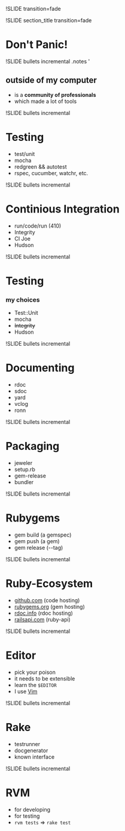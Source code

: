 !SLIDE transition=fade

!SLIDE section_title transition=fade

# Don't Panic! #

!SLIDE bullets incremental
.notes '

## outside of my computer
* is a **community of professionals**
* which made a lot of tools

!SLIDE bullets incremental

# Testing #

* test/unit
* mocha
* redgreen && autotest
* rspec, cucumber, watchr, etc.

!SLIDE bullets incremental

# Continious Integration

* run/code/run (410)
* Integrity
* CI Joe
* Hudson

!SLIDE bullets incremental

# Testing
### my choices

* Test::Unit
* mocha
* <s>Integrity</s>
* Hudson

!SLIDE bullets incremental

# Documenting #

* rdoc
* sdoc
* yard
* vclog
* ronn

!SLIDE bullets incremental

# Packaging #

* jeweler
* setup.rb
* gem-release
* bundler

!SLIDE bullets incremental

# Rubygems #

* gem build (a gemspec)
* gem push (a gem)
* gem release (--tag)

!SLIDE bullets incremental

# Ruby-Ecosystem #

* <a href="http://github.com/">github.com</a>    (code hosting)
* <a href="http://rubygems.org">rubygems.org</a>  (gem hosting)
* <a href="rdoc.info">rdoc.info</a>     (rdoc hosting)
* <a href="railsapi.com">railsapi.com</a>  (ruby-api)

!SLIDE bullets incremental

# Editor #

* pick your poison
* it needs to be extensible
* learn the `$EDITOR`
* I use <a href="http://code.google.com/p/macvim">Vim</a>

!SLIDE bullets incremental

# Rake #

* testrunner
* docgenerator
* known interface

!SLIDE bullets incremental

# RVM #

* for developing
* for testing
* `rvm tests` => `rake test`

